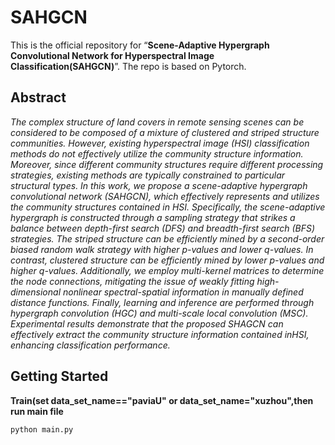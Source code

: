 

# SAHGCN

This is the official repository for “**Scene-Adaptive Hypergraph Convolutional Network for Hyperspectral Image Classification(SAHGCN)**”. The repo is based on Pytorch.

## Abstract

*The complex structure of land covers in remote sensing scenes* *can be considered to be composed of a mixture of clustered and striped structure communities. However, existing hyperspectral image (HSI) classification methods do not effectively utilize the community structure information. Moreover, since different community structures require different processing strategies, existing methods are typically constrained to particular structural types. In this work, we propose a scene-adaptive hypergraph convolutional network (SAHGCN), which effectively represents and utilizes the community structures contained in HSI. Specifically, the scene-adaptive hypergraph is constructed through a sampling strategy that strikes a balance between depth-first search (DFS) and breadth-first search (BFS) strategies. The striped structure can be efficiently* *mined by a second-order biased random walk strategy with higher p-values and lower q-values. In contrast, clustered structure can be efficiently* *mined by lower p-values and higher q-values. Additionally, we employ multi-kernel matrices to determine the node connections, mitigating the issue of weakly fitting high-dimensional nonlinear spectral-spatial information in manually defined distance functions. Finally, learning and inference are performed through hypergraph convolution (HGC) and multi-scale local convolution (MSC).* *Experimental results demonstrate that the proposed SHAGCN can effectively extract the community structure information contained inHSI, enhancing classification performance.*



## Getting Started

**Train(set data_set_name=="paviaU" or data_set_name="xuzhou",then run main file**

```
python main.py
```


